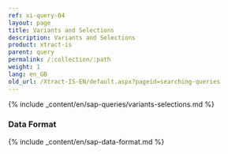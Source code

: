 ```yaml
---
ref: xi-query-04
layout: page
title: Variants and Selections
description: Variants and Selections
product: xtract-is
parent: query
permalink: /:collection/:path
weight: 1
lang: en_GB
old_url: /Xtract-IS-EN/default.aspx?pageid=searching-queries
---
```


{% include _content/en/sap-queries/variants-selections.md %}

### Data Format

{% include _content/en/sap-data-format.md  %}

